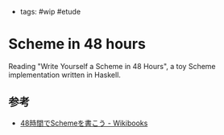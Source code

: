 - tags: \#wip \#etude

# Scheme in 48 hours

Reading "Write Yourself a Scheme in 48 Hours", a toy Scheme implementation written in Haskell.

## 参考
- [48時間でSchemeを書こう - Wikibooks](https://ja.wikibooks.org/w/index.php?title=48%E6%99%82%E9%96%93%E3%81%A7Scheme%E3%82%92%E6%9B%B8%E3%81%93%E3%81%86&oldid=85368)
